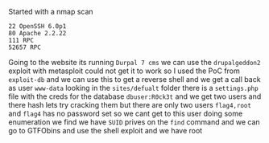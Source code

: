 Started with a nmap scan
```
22 OpenSSH 6.0p1
80 Apache 2.2.22
111 RPC
52657 RPC
```
Going to the website its running `Durpal 7 cms` we can use the `drupalgeddon2` exploit with metasploit  could not get it to work so I used the PoC from `exploit-db` and we can use this to get a reverse shell and we get a call back as user `www-data` looking in the `sites/defualt` folder there is a `settings.php` file with the creds for the database `dbuser:R0ck3t` and we get two users and there hash lets try cracking them but there are only two users `flag4,root` and `flag4` has no password set so we cant get to this user doing some enumeration we find we have `SUID` prives on the `find` command and we can go to GTFObins and use the shell exploit and we have root 